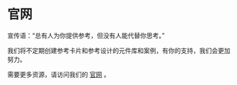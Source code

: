 # 官网
宣传语：“总有人为你提供参考，但没有人能代替你思考。”

我们将不定期创建参考卡片和参考设计的元件库和案例，有你的支持，我们会更加努力。

需要更多资源，请访问我们的 [官网](http://refs.cn) 。
